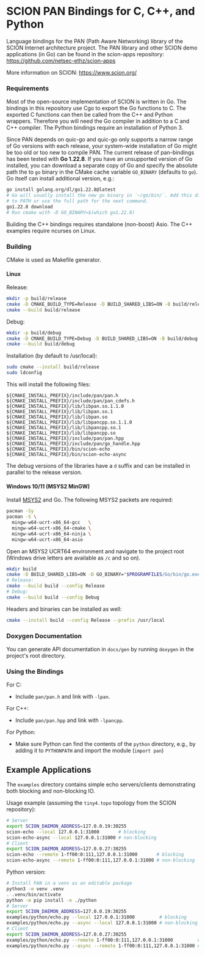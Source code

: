 SCION PAN Bindings for C, C++, and Python
=========================================

Language bindings for the PAN (Path Aware Networking) library of the SCION
Internet architecture project. The PAN library and other SCION demo applications
(in Go) can be found in the scion-apps repository:
https://github.com/netsec-ethz/scion-apps

More information on SCION: https://www.scion.org/

### Requirements
Most of the open-source implementation of SCION is written in Go. The bindings
in this repository use Cgo to export the Go functions to C. The exported C
functions can then be called from the C++ and Python wrappers. Therefore you
will need the Go compiler in addition to a C and C++ compiler. The Python
bindings require an installation of Python 3.

Since PAN depends on quic-go and quic-go only supports a narrow range of Go
versions with each release, your system-wide installation of Go might be too old
or too new to compile PAN. The current release of pan-bindings has been tested
with **Go 1.22.8**. If you have an unsupported version of Go installed, you can
download a separate copy of Go and specify the absolute path the to `go` binary
in the CMake cache variable `GO_BINARY` (defaults to `go`). Go itself can
install additional version, e.g.:
```bash
go install golang.org/dl/go1.22.8@latest
# Go will usually install the new go binary in `~/go/bin/`. Add this directrory
# to PATH or use the full path for the next command.
go1.22.8 download
# Run cmake with -D GO_BINARY=$(which go1.22.8)
```

Building the C++ bindings requires standalone (non-boost) Asio. The C++ examples
require ncurses on Linux.

### Building
CMake is used as Makefile generator.

#### Linux
Release:
```bash
mkdir -p build/release
cmake -D CMAKE_BUILD_TYPE=Release -D BUILD_SHARED_LIBS=ON -B build/release
cmake --build build/release
```

Debug:
```bash
mkdir -p build/debug
cmake -D CMAKE_BUILD_TYPE=Debug -D BUILD_SHARED_LIBS=ON -B build/debug
cmake --build build/debug
```

Installation (by default to /usr/local):
```bash
sudo cmake --install build/release
sudo ldconfig
```
This will install the following files:
```
${CMAKE_INSTALL_PREFIX}/include/pan/pan.h
${CMAKE_INSTALL_PREFIX}/include/pan/pan_cdefs.h
${CMAKE_INSTALL_PREFIX}/lib/libpan.so.1.1.0
${CMAKE_INSTALL_PREFIX}/lib/libpan.so.1
${CMAKE_INSTALL_PREFIX}/lib/libpan.so
${CMAKE_INSTALL_PREFIX}/lib/libpancpp.so.1.1.0
${CMAKE_INSTALL_PREFIX}/lib/libpancpp.so.1
${CMAKE_INSTALL_PREFIX}/lib/libpancpp.so
${CMAKE_INSTALL_PREFIX}/include/pan/pan.hpp
${CMAKE_INSTALL_PREFIX}/include/pan/go_handle.hpp
${CMAKE_INSTALL_PREFIX}/bin/scion-echo
${CMAKE_INSTALL_PREFIX}/bin/scion-echo-async
```

The debug versions of the libraries have a `d` suffix and can be installed in
parallel to the release version.

#### Windows 10/11 (MSYS2 MinGW)
Install [MSYS2](https://www.msys2.org/) and Go. The following MSYS2 packets are
required:
```bash
pacman -Sy
pacman -S \
  mingw-w64-ucrt-x86_64-gcc   \
  mingw-w64-ucrt-x86_64-cmake \
  mingw-w64-ucrt-x86_64-ninja \
  mingw-w64-ucrt-x86_64-asio
```

Open an MSYS2 UCRT64 environment and navigate to the project root (Windows drive
letters are available as `/c` and so on).
```bash
mkdir build
cmake -D BUILD_SHARED_LIBS=ON -D GO_BINARY="$PROGRAMFILES/Go/bin/go.exe" -G 'Ninja Multi-Config' -B build
# Release:
cmake --build build --config Release
# Debug:
cmake --build build --config Debug
```

Headers and binaries can be installed as well:
```bash
cmake --install build --config Release --prefix /usr/local
```

### Doxygen Documentation
You can generate API documentation in `docs/gen` by running `doxygen` in the
project's root directory.

### Using the Bindings
For C:
- Include `pan/pan.h` and link with `-lpan`.

For C++:
- Include `pan/pan.hpp` and link with `-lpancpp`.

For Python:
- Make sure Python can find the contents of the `python` directory, e.g., by
  adding it to `PYTHONPATH` and import the module (`import pan`)

Example Applications
--------------------
The `examples` directory contains simple echo servers/clients demonstrating both
blocking and non-blocking IO.

Usage example (assuming the `tiny4.topo` topology from the SCION repository):
```bash
# Server
export SCION_DAEMON_ADDRESS=127.0.0.19:30255
scion-echo --local 127.0.0.1:31000       # blocking
scion-echo-async --local 127.0.0.1:31000 # non-blocking
# Client
export SCION_DAEMON_ADDRESS=127.0.0.27:30255
scion-echo --remote 1-ff00:0:111,127.0.0.1:31000       # blocking
scion-echo-async --remote 1-ff00:0:111,127.0.0.1:31000 # non-blocking
```

Python version:
```bash
# Install PAN in a venv as an editable package
python3 -m venv .venv
. .venv/bin/activate
python -m pip install -e ./python
# Server
export SCION_DAEMON_ADDRESS=127.0.0.19:30255
examples/python/echo.py --local 127.0.0.1:31000         # blocking
examples/python/echo.py --async --local 127.0.0.1:31000 # non-blocking
# Client
export SCION_DAEMON_ADDRESS=127.0.0.27:30255
examples/python/echo.py --remote 1-ff00:0:111,127.0.0.1:31000         # blocking
examples/python/echo.py --async --remote 1-ff00:0:111,127.0.0.1:31000 # non-blocking
```
